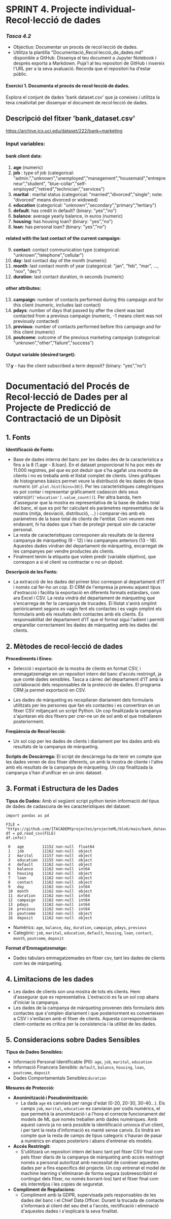 # **SPRINT 4.** Projecte individual- Recol·lecció de dades

### ***Tasca 4.2***
- Objectius: Documentar un procés de recol·lecció de dades.
- Utilitza la plantilla "Documentació_Recol·lecció_de_dades.md" disponible a GitHub. Dissenya el teu document a Jupyter Notebook i després exporta a Markdown. Puja'l al teu repositori de GitHub i insereix l'URL per a la seva avaluació. Recorda que el repositori ha d'estar públic.

#### Exercici 1. Documenta el procés de recol·lecció de dades.
Explora el conjunt de dades 'bank dataset.csv' que ja coneixes i utilitza la teva creativitat per dissenyar el document de recol·lecció de dades.

## Descripció del fitxer 'bank_dataset.csv' 
https://archive.ics.uci.edu/dataset/222/bank+marketing

### Input variables:
   
#### **bank client data:**
1. **age** (numeric)
2. **job** : type of job (categorical: "admin.","unknown","unemployed","management","housemaid","entrepreneur","student",
                                    "blue-collar","self-employed","retired","technician","services") 
3. **marital** : marital status (categorical: "married","divorced","single"; note: "divorced" means divorced or widowed)
4. **education** (categorical: "unknown","secondary","primary","tertiary")
5. **default**: has credit in default? (binary: "yes","no")
6. **balance**: average yearly balance, in euros (numeric) 
7. **housing**: has housing loan? (binary: "yes","no")
8. **loan**: has personal loan? (binary: "yes","no")

#### **related with the last contact of the current campaign:**
9. **contact**: contact communication type (categorical: "unknown","telephone","cellular") 
10. **day**: last contact day of the month (numeric)
11. **month**: last contact month of year (categorical: "jan", "feb", "mar", ..., "nov", "dec")
12. **duration**: last contact duration, in seconds (numeric)

#### **other attributes:**
13. **campaign**: number of contacts performed during this campaign and for this client (numeric, includes last contact)
14. **pdays**: number of days that passed by after the client was last contacted from a previous campaign (numeric, -1 means client was not previously contacted)
15. **previous**: number of contacts performed before this campaign and for this client (numeric)
16. **poutcome**: outcome of the previous marketing campaign (categorical: "unknown","other","failure","success")

#### **Output variable (desired target):**
17.**y** - has the client subscribed a term deposit? (binary: "yes","no")

# Documentació del Procés de Recol·lecció de Dades per al Projecte de Predicció de Contractació de un Dipòsit 
## 1. Fonts

**Identificació de Fonts:**
- Base de dades interna del banc per les dades des de la caracteristica a fins a la 8 (1.age - 8.loan). En el dataset proporcionat hi ha poc més de 11.000 registres, pel que es pot deduir que s'ha agafat una mostra de clients i no es treballa amb el llistat complet de clients. Unes gráfiques de histogrames bàsics permet veure la distribució de les dades de tipus numeric (```df.plot.hist(bins=30)```). Per les caracteristiques categòriques es pot contar i representar gràficament cadascún dels seus valors(```df['education'].value_count()```). Per altra banda, hem d'assegurar que la mostra es representativa de la base de dades total del banc, el que es pot fer calculant els paràmetres representatius de la mostra (mitja, desviació, distribució, ...) i comparar-les amb els paràmetres de la base total de clients de l'entitat. Com veurem mes endavant, hi ha dades que s'han de protegir perquè són de caracter personal.
- La resta de caracteristiques corresponen als resultats de la darrera campanya de màrqueting (9 - 12) i les campanyes anteriors (13 - 16). Aquestes dades vindran del departament de màrqueting, encarregat de les campanyes per vendre productes als clients.
- Finalment tenim la etiqueta que volem predir (variable objetivo), que correspon a si el client va contractar o no un dipòsit.

**Descripció de les Fonts:**
- La extracció de les dades del primer bloc correspon al departament d'IT i només cal fer-ho un cop. El CRM de l'empresa ja preveu aquest tipus d'extracció i facilita la exportació en diferents formats estàndars, com ara Excel i CSV. La resta vindrà del departament de màrqueting que s'encarrega de fer la campanya de trucades. El llistat s'anirà omplint periòricament segons es vagin fent els contactes i es vagin omplint els formularis amb els resultats dels contactes amb els clients. És responsabilitat del departament d'IT que el format sigui l'adient i permiti emparellar correctament les dades de màrqueting amb les dades del clients.
  
## 2. Mètodes de recol·lecció de dades

**Procediments i Eines:**
- Selecció i exportació de la mostra de clients en format CSV, i emmagatzematge en un repositori intern del banc d'accés restringit, ja que conté dades sensibles. Tasca a càrrec del departament d'IT amb la col·laboració dels responsables de la protecció de dades. El programa CRM ja permet exportació en CSV.

- Les dades de màrqueting es recopilaran diariament dels formularis utilitzats per les persones que fan els contactes i es convertiran en un fitxer CSV mitjançant un script Python. Un cop finalitzada la campanya s'ajuntaran els dos fitxers per crer-ne un de sol amb el que treballarem posteriorment.

**Freqüència de Recol·lecció:**
- Un sol cop per les dades de clients i diariament per les dades amb els resultats de la campanya de màrqueting.
  
**Scripts de Descàrrega:**
El script de descàrrega ha de tenir en compte que les dades venen de dos fitxer diferents, un amb la mostra de cliente i l'altre amb els resultats de la campanya de màrqueting. Un cop finalitzada la campanya s'han d'unificar en un únic dataset.

## 3. Format i Estructura de les Dades

**Tipus de Dades:**
Amb el següent script python tenim informació del tipus de dades de cadascuna de les característiques del dataset:

```
import pandas as pd 

FILE = "https://github.com/ITACADEMYprojectes/projecteML/blob/main/bank_dataset.CSV"
df = pd.read_csv(FILE)
df.info()
```
```
 0   age        11152 non-null  float64
 1   job        11162 non-null  object 
 2   marital    11157 non-null  object 
 3   education  11155 non-null  object 
 4   default    11162 non-null  object 
 5   balance    11162 non-null  int64  
 6   housing    11162 non-null  object 
 7   loan       11162 non-null  object 
 8   contact    11162 non-null  object 
 9   day        11162 non-null  int64  
 10  month      11162 non-null  object 
 11  duration   11162 non-null  int64  
 12  campaign   11162 non-null  int64  
 13  pdays      11162 non-null  int64  
 14  previous   11162 non-null  int64  
 15  poutcome   11162 non-null  object 
 16  deposit    11162 non-null  object 
```

- Numèrics: `age`, `balance`, `day`, `duration`, `campaign`, `pdays`, `previous`
- Categòric: `job`, `marital`, `education`, `default`, `housing`, `loan`, `contact`, `month`, `poutcome`, `deposit` 

**Format d'Emmagatzematge:**
- Dades tabulars emmagatzemades en fitxer csv, tant les dades de clients com les de màrqueting.

## 4. Limitacions de les dades

- Les dades de clients son una mostra de tots els clients. Hem d'assegurar que es representativa. L'extracció es fa un sol cop abans d'iniciar la campanya.
- Les dades de la campanya de màrqueting provenen dels formularis dels contactes que s'omplen diariament i que posteriorment es converteixen a CSV i s'enllacen amb el fitxer de clients. Aquesta correspondencia client-contacte es crítica per la consistencia i la utilitat de les dades.

## 5. Consideracions sobre Dades Sensibles

**Tipus de Dades Sensibles:**
- Informació Personal Identificable (PII): `age`, `job`, `marital`, `education`
- Informació Financera Sensible: `default`, `balance`, `housing`, `loan`, `poutcome`, `deposit`
- Dades Comportamentals Sensibles:`duration`

**Mesures de Protecció:**
- **Anonimització i Pseudonimització:**
  - La dada `age` es canviarà per rangs d'edat (0-20, 20-30, 30-40...). Els camps `job`, `marital`, `education` es canviaran per codis numèrics, el que permetrà la anonimització i a l'hora el correcte funcionament del models de ML que només treballen amb dades numériques. Amb aquest canvis ja no serà possible la identificació univoca d'un client, i per tant la resta d'informació es manté sense canvis. Es tindrà en compte que la resta de camps de tipus categoric s'hauran de pasar a numèrics en etapes posteriors i abans d'entrenar els models.
- **Accés Restringit:**
  - S'utilitzarà un repositori intern del banc tant pel fitxer CSV final com pels fitxer diaris de la campanya de màrqueting amb accés restringit només a personal autoritzat amb necessitat de conèixer aquestes dades per a fins específics del projecte. Un cop entrenat el model de machine learning s'eliminaran de forma segura (sobreescribint el contingut dels fitxer, no només borrant-los) tant el fitxer final com els intermitjos i les copies de seguretat.
- **Compliment de Regulacions:**
  - Compliment amb la GDPR, supervisada pels responsables de les dades del banc i el Chief Data Officer. Durant la trucada de contacte s'informarà al client del seu dret a l'accés, rectificació i eliminació d'aquestes dades i s'explicarà la seva finalitat.